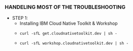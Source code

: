 ### HANDELING MOST OF THE TROUBLESHOOTING
- STEP 1: 
    - Installing IBM Cloud Native Toolkit & Workshop 
    - ```
      curl -sfL get.cloudnativetoolkit.dev | sh -
    - ```
      curl -sfL workshop.cloudnativetoolkit.dev | sh -
